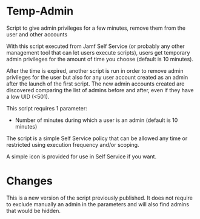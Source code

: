 # Temp-Admin
Script to give admin privileges for a few minutes, remove them from the user and other accounts

With this script executed from Jamf Self Service (or probably any other management tool that can let users execute scripts), users get temporary admin privileges for the amount of time you choose (default is 10 minutes).

After the time is expired, another script is run in order to remove admin privileges for the user but also for any user account created as an admin after the launch of the first script. The new admin accounts created are discovered comparing the list of admins before and after, even if they have a low UID (<501).


This script requires 1 parameter:
- Number of minutes during which a user is an admin (default is 10 minutes)

The script is a simple Self Service policy that can be allowed any time or restricted using execution frequency and/or scoping.

A simple icon is provided for use in Self Service if you want.

# Changes

This is a new version of the script previously published. It does not require to exclude manually an admin in the parameters and will also find admins that would be hidden.
